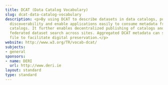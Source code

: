 ```yaml
---
title: DCAT (Data Catalog Vocabulary)
slug: dcat-data-catalog-vocabulary
description: <p>By using DCAT to describe datasets in data catalogs, publishers increase
  discoverability and enable applications easily to consume metadata from multiple
  catalogs. It further enables decentralized publishing of catalogs and facilitates
  federated dataset search across sites. Aggregated DCAT metadata can serve as a manifest
  file to facilitate digital preservation.</p>
website: http://www.w3.org/TR/vocab-dcat/
subjects:
- general
sponsors:
- name: DERI
  url: http://www.deri.ie
layout: standard
type: standard
---
```


